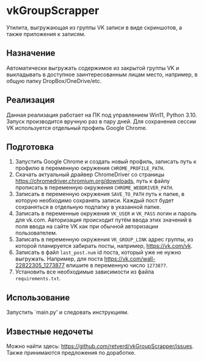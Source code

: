 # vkGroupScrapper
Утилита, выгружающая из группы VK записи в виде скриншотов, а также приложения к записям.

## Назначение

Автоматически выгружать содержимое из закрытой группы VK и выкладывать в доступное заинтересованным лицам место, например, в общую папку DropBox/OneDrive/etc.

## Реализация

Данная реализация работает на ПК под управлением Win11, Python 3.10. Запуск производится вручную раз в пару дней. Для сохранения сессии VK используется отдельный профиль Google Chrome.

## Подготовка

1. Запустить Google Chrome и создать новый профиль, записать путь к профилю в переменную окружения `CHROME_PROFILE_PATH`.
2. Скачать актуальный драйвер ChromeDriver со страницы https://chromedriver.chromium.org/downloads, путь к файлу прописать в переменную окружения `CHROME_WEBDRIVER_PATH`. 
3. Записать в переменную окружения `SAVE_TO_PATH` путь к папке, в которую необходимо сохранять записи. Каждый пост будет сохраняться в отдельную подпапку в указанной папке.
4. Записать в переменные окружения `VK_USER` и `VK_PASS` логин и пароль для vk.com. Авторизация происходит путём ввода этих значений в поля ввода на сайте VK как при обычной авторизации пользователем.
5. Записать в переменную окружения `VK_GROUP_LINK` адрес группы, из которой планируется забирать посты, например, https://vk.com/vk.
6. Записать в файл `last_post.num` id поста, который уже не нужно выгружать. Например, для поста https://vk.com/wall-22822305_1273877 впишите в переменную число `1273877`.
7. Установить все необходимые зависимости из файла `requirements.txt`.

## Использование

Запустить `main.py' и следовать инструкциям.

## Известные недочеты
Можно найти здесь: https://github.com/retverd/vkGroupScrapper/issues. Также принимаются предложения по доработке.
